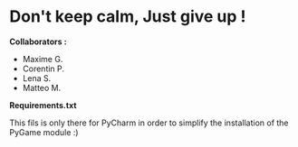 # Don't keep calm, Just give up !

**Collaborators :**
- Maxime G.
- Corentin P.
- Lena S.
- Matteo M.

**Requirements.txt**

This fils is only there for PyCharm in order to simplify the installation of the PyGame module :)
